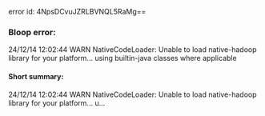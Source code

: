 error id: 4NpsDCvuJZRLBVNQL5RaMg==
### Bloop error:

24/12/14 12:02:44 WARN NativeCodeLoader: Unable to load native-hadoop library for your platform... using builtin-java classes where applicable
#### Short summary: 

24/12/14 12:02:44 WARN NativeCodeLoader: Unable to load native-hadoop library for your platform... u...